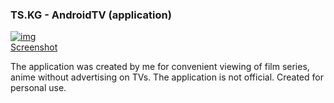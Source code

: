 ### TS.KG - AndroidTV (application)

<a href="https://ibb.co/M5txP1j"><img src="https://i.ibb.co/zHBTP2L/img.png" alt="img" border="0"></a><br /><a target='_blank' href='https://ru.imgbb.com/'>Screenshot</a><br />


The application was created by me for convenient viewing of film series, anime without advertising on TVs. The application is not official. Created for personal use.